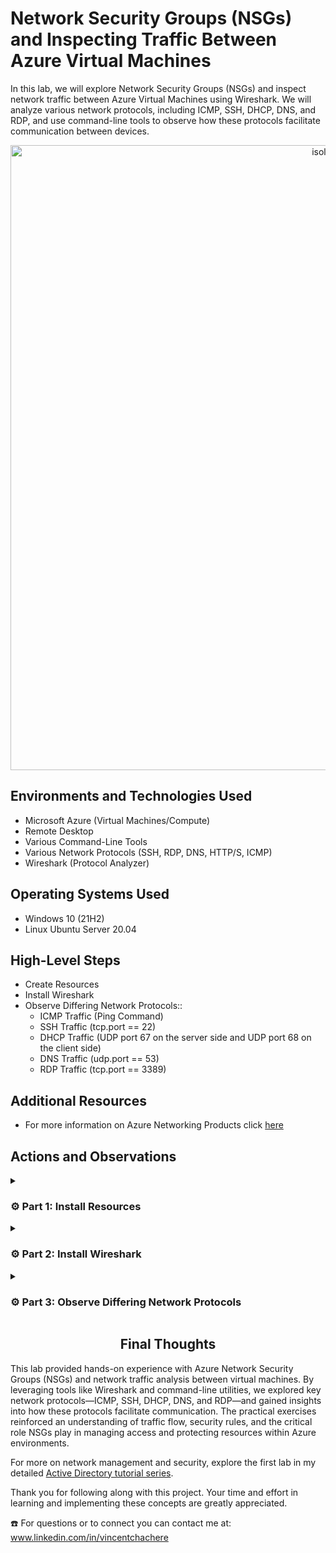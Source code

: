# Network Security Groups (NSGs) and Inspecting Traffic Between Azure Virtual Machines

In this lab, we will explore Network Security Groups (NSGs) and inspect network traffic between Azure Virtual Machines using Wireshark. We will analyze various network protocols, including ICMP, SSH, DHCP, DNS, and RDP, and use command-line tools to observe how these protocols facilitate communication between devices.

<p align="center">
<img width="1000" alt="isolated" src="https://github.com/user-attachments/assets/81f9d94c-a3e4-4a9f-b812-8c425f5ef005" alt="Traffic Examination"/>
</p>

## Environments and Technologies Used

- Microsoft Azure (Virtual Machines/Compute)
- Remote Desktop
- Various Command-Line Tools
- Various Network Protocols (SSH, RDP, DNS, HTTP/S, ICMP)
- Wireshark (Protocol Analyzer)

## Operating Systems Used

- Windows 10 (21H2)
- Linux Ubuntu Server 20.04

## High-Level Steps

- Create Resources
- Install Wireshark
- Observe Differing Network Protocols::
  - ICMP Traffic (Ping Command)
  - SSH Traffic (tcp.port == 22)
  - DHCP Traffic (UDP port 67 on the server side and UDP port 68 on the client side)
  - DNS Traffic (udp.port == 53)
  - RDP Traffic (tcp.port == 3389)

## Additional Resources

- For more information on Azure Networking Products click [here](https://azure.microsoft.com/en-us/products/category/networking)

## Actions and Observations

<details>

<summary> 
  
### ⚙️ Part 1: Install Resources
  
</summary> 

### 1. ) Create your Resource Group

- Search: `Resource Group`

- Click: `Create`

<p align="center">
<img width="800" alt="isolated" src="https://github.com/vincentchachere/azure-network-protocols/assets/161680745/8817b441-20c7-4402-96ba-93590df8d535"><br>

<br>
<br>
<br>

<ins>Create your Resource Group</ins>:

- Subscription: `Azure Subscription 1`

- Resource Group Name: `RG-LAB-02`

- Region: `(US) West 3`

- Select: `Review + Create`

- Click: `Create`

<p align="center">
<img width="800" alt="isolated" src="https://github.com/vincentchachere/azure-network-protocols/assets/161680745/5ff75287-da94-4e53-824e-7111f412c7a0"><br>
<p align="center">
<img width="800" alt="isolated" src="https://github.com/vincentchachere/azure-network-protocols/assets/161680745/6b0736f2-dd6a-4ed3-9e5b-a72570a4a46e"><br>

<br>
<br>
<br>

### 2. ) Create a Windows 10 Virtual Machine (VM1)

- Search: `Virtual Machine`

- Click: `Create` > Select: `Azure Virtual Machine`

<p align="center">
<img width="800" alt="isolated" src="https://github.com/vincentchachere/azure-network-protocols/assets/161680745/9101c495-f928-4aa1-8e9e-6008ce9e1a57"><br>

<br>
<br>
<br>

<ins>Create a Windows 10 Virtual Machine (VM1)<ins>:

- Subscription: `Azure Subscription 1`

- Resource Group Name: `RG-LAB-02`

- Virtual Machine Name: `VM1`

- Region: `(US) West 3`

- Availability Options: `No Infrastructure Redundancy Required`

- Security Type: `Standard`

- Image: `Windows 10 Pro, version 22H2 - x64 Gen2`

- (Disk) Size: `Standard LD45_v3 - 4 vcpus, 16 GiB memory ($140.16/month)`

- User: `labuser`

- Password: *`Something You Can Easily Remember`*

- Select Inbound Ports: `RDP (3389)`

- Check: `Licensing Box`

- Go To: `Networking` Tab to view your Virtual Network (Vnet)

<p align="center">
<img width="800" alt="isolated" src="https://github.com/vincentchachere/azure-network-protocols/assets/161680745/81279c8d-be5a-4e55-a046-9c197e84dbf4"><br>
<p align="center">
<img width="800" alt="isolated" src="https://github.com/vincentchachere/azure-network-protocols/assets/161680745/4ff4a264-ad0c-47f3-9cc3-0ce2877df31b"><br>

<br>
<br>
<br>

<ins>Within your Networking Tab<ins>:

*Take a mental note of the Virtual Network (Vnet) the VM creates. You will need to know this for when you create VM2 in the next step.*

  - The Virtual Network (Vnet) created for this Virtual Machine is: `VM1-vnet`

  - Click: `Review + Create`

  - Click: `Create`

<p align="center">
<img width="800" alt="isolated" src="https://github.com/vincentchachere/azure-network-protocols/assets/161680745/0ce9eed6-efda-4359-a53c-7e2d1895059b"><br>

<br>
<br>
<br>

### 3. ) Create a Linux [Ubuntu] Virtual Machine (VM2)

- Subscription: `Azure Subscription 1`

- Resource Group Name: `RG-LAB-02`

- Virtual Machine Name: `VM2`

- Region: `(US) West 3`

- Availability Options: `No Infrastructure Redundancy Required`

- Security Type: `Standard`

- Image: `Ubuntu Server 20.04 LTS - x64 Gen2`

- (Disk) Size: `Standard LD45_v3 - 4 vcpus, 16 GiB memory ($140.16/month)`

- Authentication Type: `Password`

- User: `labuser`

- Password: *`Something You Can Easily Remember`*
  - *The username and password can be the same as the VM1 login. You can change it if you want, just remember it.*

- Select Inbound Ports: `SSH (22)`

- Go To: `Networking` Tab to verify it's the same Virtual Network (Vnet) as VM1

<p align="center">
<img width="800" alt="isolated" src="https://github.com/vincentchachere/azure-network-protocols/assets/161680745/8ebb6247-7180-4317-8c5a-0f16e49a68e2"><br>
<p align="center">
<img width="800" alt="isolated" src="https://github.com/vincentchachere/azure-network-protocols/assets/161680745/913067ed-149d-459a-a4b1-033ace987c37"><br>

<br>
<br>
<br>

<ins>When you verify it's the same Virtual Network (Vnet) as VM1</ins>:

  - Click: `Review + Create`

  - Click: `Create`

<p align="center">
<img width="800" alt="isolated" src="https://github.com/vincentchachere/azure-network-protocols/assets/161680745/8908f4bd-35df-492d-9ad2-b2f94e7e925d"><br>

<br>
<br>
<br>

### 4. ) Remote Desktop (RDP) into VM1

- User: `labuser`

- Password: `The one you created in Step 2`

- Select: `Continue`

<p align="center">
<img width="800" alt="isolated" src="https://github.com/user-attachments/assets/14f05798-5905-4e72-827a-4161e5a7dea7"><br>

<br>
<br>
<br>

<ins>Remote Desktop (RDP) into VM1</ins>:

- Uncheck: `All the Boxes`

- Select: `Accept`

<p align="center">
<img width="800" alt="isolated" src="https://github.com/vincentchachere/azure-network-protocols/assets/161680745/d9869250-3e6c-4780-83dd-bef4993b40d6"><br>

<br>
<br>
<br>

<ins>Once inside continue to Part 2 of this lab, which is Installing Wireshark inside VM1</ins>.

<p align="center">
<img width="800" alt="isolated" src="https://github.com/vincentchachere/azure-network-protocols/assets/161680745/a97043cf-1987-417f-bee5-0d8e60653de3"><br>

</details>

<details>

<summary>

### ⚙️ Part 2: Install Wireshark

</summary>

### 5. ) Open Microsoft Edge Web Browser and Install Wireshark

*Uncheck & Skip all the prompts it asks you*

- Browse: `www.wireshark.org`

- Select: `Windows x64 Installer`

- Click: `Open file`

- Click: `Next`

<p align="center">
<img width="800" alt="isolated" src="https://github.com/vincentchachere/azure-network-protocols/assets/161680745/919ed2df-f201-4819-8c74-7d0fe76cabfa"><br>

<br>
<br>
<br>

<ins>Installing Wireshark Instructions</ins>:

- Select: `Noted`

- Click: `Next` until you reach: `USB Capture` (*Next Image*)

<p align="center">
<img width="800" alt="isolated" src="https://github.com/vincentchachere/azure-network-protocols/assets/161680745/75d5f591-7934-463a-9397-94f15523699b"><br>

<br>
<br>
<br>

<ins>Installing Wireshark Instructions</ins>:

- Select: `Install`

<p align="center">
<img width="800" alt="isolated" src="https://github.com/vincentchachere/azure-network-protocols/assets/161680745/43a1a6f3-28ca-40b8-b96a-70a116c19641"><br>

<br>
<br>
<br>

<ins>Installing Wireshark Instructions</ins>:

- Select: `I Agree`

<p align="center">
<img width="800" alt="isolated" src="https://github.com/vincentchachere/azure-network-protocols/assets/161680745/2480642b-9555-4f9a-8fee-178790f07edd"><br>

<br>
<br>
<br>

<ins>Installing Wireshark Instructions</ins>:

- Select: `Install`

<p align="center">
<img width="800" alt="isolated" src="https://github.com/vincentchachere/azure-network-protocols/assets/161680745/1c200a7b-e775-4214-909e-2a890ed63eed"><br>

<br>
<br>
<br>

<ins>Installing Wireshark Instructions</ins>:

- Select: `Next`

*Wait till that loads then..*

- Select: `Finish`

- Click: `Next`

<p align="center">
<img width="800" alt="isolated" src="https://github.com/vincentchachere/azure-network-protocols/assets/161680745/cdf73159-75c2-4f7f-bb11-f1637393c804"><br>

<br>
<br>
<br>

<ins>Installing Wireshark Instructions</ins>:

- Select: `Finish`

<p align="center">
<img width="800" alt="isolated" src="https://github.com/vincentchachere/azure-network-protocols/assets/161680745/d87d5845-d493-48e1-9d86-f4850bc98c95"><br>

<br>
<br>
<br>

<ins>Close your Microsoft Web Browser and Open Wireshark</ins>:

- Search: `Wireshark`

*Open Wireshark to full screen*

<p align="center">
<img width="800" alt="isolated" src="https://github.com/vincentchachere/azure-network-protocols/assets/161680745/eee37f99-4c7a-4789-a14a-6816b2db80fd"><br>

<br>
<br>
<br>

<ins>Inside Wireshark</ins>:

- Select: `Ethernet 2`

- Click: The `Blue Wireshark Icon` in the top left corner under 'File'.

*Continue to Part 3 of this lab where we'll be <ins>Observing Differing Network Protocols</ins>.*

<p align="center">
<img width="800" alt="isolated" src="https://github.com/user-attachments/assets/13ccd112-0f5b-4e56-b29c-eda71f099530"><br>

</details>

<details>

<summary>

### ⚙️ Part 3: Observe Differing Network Protocols

</summary>

<details>

<summary>

### 6. ) Observe ICMP Traffic

</summary>

<ins>First, we'll observe and filter by ICMP traffic only.</ins>

<ins>EXPLANATION</ins>: ICMP (Internet Control Message Protocol) is used for reporting network errors and diagnostics. It enables the ping command, where an echo request is sent to a target host, which replies with an echo reply. ICMP messages notify the sender of issues like undelivered data or unreachable hosts.

- On your Windows 10 Virtual Machine (VM1), you may notice it being spammed with traffic before you start any tasks. This is normal due to background processes.

<p align="center">
<img width="800" alt="isolated" src="https://github.com/vincentchachere/azure-network-protocols/assets/161680745/0c789160-acd6-4157-906f-721689cfebab"><br>

<br>
<br>
<br>

<ins>Observing and Filtering by ICMP Traffic Only</ins>:

- Type in: `icmp` into the Wireshark Filter Bar

- Press: `Enter`

<ins>Notice that no traffic appears because only ICMP packets are displayed</ins>.

To ping VM2, you need its private IP address. So we'll go back to our azure portal and retrieve the private IP from the Linux (Ubuntu) VM2, then ping it from the Windows 10 VM1.

<p align="center">
<img width="800" alt="isolated" src="https://github.com/vincentchachere/azure-network-protocols/assets/161680745/4d18d8f0-f9fe-403e-bae1-71815cbfeff8"><br>

<br>
<br>
<br>

<ins>Retrieving VM2's Private IP Address</ins>:

Go To: `Azure Home Portal` > `Virtual Machine`

*Verify VM1 and VM1 are on the same Vnet to ensure a successful ping.*

<p align="center">
<img width="800" alt="isolated" src="https://github.com/vincentchachere/azure-network-protocols/assets/161680745/3e17fdea-f021-404d-b079-68c22daf9f62"><br>

<br>
<br>
<br>

<ins>Back inside VM1 with Wireshark</ins>:

- Ping VM2's private ip address and observe the traffic being sent between VM1 and VM2.

*As you can see four packets were sent to VM2, and four were received, with no packet loss—indicating a successful ping.*

<p align="center">
<img width="800" alt="isolated" src="https://github.com/vincentchachere/azure-network-protocols/assets/161680745/b89bc760-fbdb-4bc1-8913-9015b80c277b"><br>

<br>
<br>
<br>

<ins>Observing and Filtering by ICMP Traffic Only</ins>:

We can even ping other IP Addresses and domain names, such as: www.google.com.

To test this out yourself just type in: `ping www.google.com -4` (the -4 stands for IPv4)

*As you see, just like you did with pinging the VM2's private ip address, there were four packets sent to Google's domain and four packets recieved by Google-indicating successful ping.*

<p align="center">
<img width="800" alt="isolated" src="https://github.com/vincentchachere/azure-network-protocols/assets/161680745/71cd1264-b413-49a4-83da-42874fcc5414"><br>

<br>
<br>
<br>

<ins>Observing the Eternal Ping</ins>:

<ins>EXPLANATION</ins>: Next we'll refresh our display in Wireshark by clicking the `Green Wireshark Icon` in the top left corner of your Wireshark screen.

  - The Eternal Ping is like a regular ping, but it continues indefinitely until stopped or blocked. To block it, you’ll deny all ICMP traffic to VM2.

<p align="center">
<img width="800" alt="isolated" src="https://github.com/vincentchachere/azure-network-protocols/assets/161680745/f7e93a65-faf8-4dad-9a49-1663ae8166a6"><br>

<br>
<br>
<br>

<ins>Observing the Eternal Ping</ins>:

Just as before you will ping VM2's private ip address, but for this 'eternal ping' you will put a `-t` at the end, making it an 'eternal ping'.

- The Eternal Ping will be: `ping 10.0.0.5 -t` (*or whatever your VM2's Private IP Address is*)

<p align="center">
<img width="800" alt="isolated" src="https://github.com/vincentchachere/azure-network-protocols/assets/161680745/16578bd8-fa8b-4675-8fb7-d2f9efe9b815"><br>

<br>
<br>
<br>

<ins>Denying ICMP Traffic</ins>:

As mentioned earlier we will deny all ICMP traffic going to VM2 and observe the changes.

- Go back into your: `Azure Portal Home Screen` to deny all icmp traffic to VM2.

- Search and Select: `Network Security Groups`

- Select: `VM2-nsg`

<p align="center">
<img width="800" alt="isolated" src="https://github.com/vincentchachere/azure-network-protocols/assets/161680745/a1317929-2ca3-45d6-bd27-8e3699731d18"><br>

<br>
<br>
<br>

<ins>Denying ICMP Traffic</ins>:

- Select: `Inbound Security Rules`

- Source: `*`

- Source Port Ranges: `Any`

- Service: `Custom`

- Destination Port Ranges: `*`

- Protocol: `ICMP`

- Action: `Deny`

- Priority: `200`

- Name: `DENY_ICMP_FROM_ANYWHERE`

- Click: `Add`

*Verify this Inbound Security Rule gets added.*

<p align="center">
<img width="800" alt="isolated" src="https://github.com/vincentchachere/azure-network-protocols/assets/161680745/07472112-e888-44d5-8a68-c4bfef647595"><br>

<br>
<br>
<br>

<ins>Denying ICMP Traffic</ins>:

Once you've verified it actually got added go back inside VM1 and observe the changes.

<p align="center">
<img width="800" alt="isolated" src="https://github.com/vincentchachere/azure-network-protocols/assets/161680745/4d686036-5db7-4755-897b-934d342bb311"><br>

<br>
<br>
<br>

<ins>Denying ICMP Traffic</ins>:

As you see, it almost instantly stops all ICMP traffic to VM2.

<p align="center">
<img width="800" alt="isolated" src="https://github.com/vincentchachere/azure-network-protocols/assets/161680745/56f671c4-b567-47e7-ac75-51722bd0d7e3"><br>

<br>
<br>
<br>

<ins>Denying ICMP Traffic</ins>:

Once you see the results:

  - Press: `Control + C` to stop the ping.
 
Next, we will observe SSH traffic going to VM2.

<p align="center">
<img width="800" alt="isolated" src="https://github.com/vincentchachere/azure-network-protocols/assets/161680745/f920c09f-500c-47f9-8334-77300842231e"><br>

</details>

<details>

<summary>

### 7. ) Observe SSH Traffic

</summary>

<ins>EXPLANATION</ins>: In Wireshark, filter for SSH traffic by using `tcp.port == 22` (*TCP is the protocol SSH uses and 22 is the port SSH uses*). SSH, unlike Remote Desktop, is a secure network protocol that allows system administrators to access a computer over an unsecured network. Instead of pinging VM2, connect to it from VM1 via SSH.

- Click: `Green Wireshark Icon` in the top left corner

- Select: `Continue without saving`

- Type: `ssh` into the Wireshark Filter Bar

- Press: `Enter`

- Type: `ssh labuser@10.0.0.5` into Powershell

- Press: `Enter`

*Notice your VM2's login username (labuser) and your VM2's Private IP Address being used for this protocol.*

<p align="center">
<img width="800" alt="isolated" src="https://github.com/user-attachments/assets/e108d78f-e23f-47a4-a1f4-8fd180f6c496"><br>

<br>
<br>
<br>

<ins>It will ask you inside Powershell</ins>: "Are you sure you want to continue?"
    
  - Type In: `yes `

  - Press: `Enter`

*You will be prompted to enter the password created for VM2. Note that the password will not be visible as you type—this is normal.*

  - Insert: `VM2's password` (*If you mess up press backspace/delete a bunch of times*)

  - Press: `Enter`

*Next, we will test out some commands within the SSH protocol inside Powershell.*

<p align="center">
<img width="800" alt="isolated" src="https://github.com/user-attachments/assets/23a14ad1-de46-45f9-9e6a-62015a50eabf">

<br>
<br>
<br>

<ins>Testing out Commands with the SSH protocol inside Powershell</ins>:

- 1st Command: `id`

- 2nd Command: `uname -a`

<ins>You can test Linux commands using the SSH protocol directly in PowerShell, such as</ins>:

- 3rd Linux Command: `pwd`

- 4th Linux Command: `ls`

- 5th Linux Command: `touch`

<ins>You can logout/exit the SSH protocol inside Powershell by</ins>:

- Typing In: `exit` then..
 
- Press: `Enter`

*Notice that each time you enter a command in PowerShell, traffic appears in Wireshark.*

*The `id` command is often used with other tools, like the net command, to view or modify user or group information.*

*The `uname` command displays system information, such as the kernel version running on the IBM Netezza host.The `uname -a` option prints all system information, including kernel name, hostname, kernel release, kernel version, hardware name, platform, and operating system.*

*The `pwd` command (Print Working Directory) outputs the full path of the current working directory.*

*The `ls` command (List) displays files and directories in Unix and Unix-like systems.*

*The `touch` command updates the access and/or modification date of a file or directory.*

<p align="center">
<img width="800" alt="isolated" src="https://github.com/user-attachments/assets/6a5b46ec-ca9f-4148-aa89-4e94e570d7d4"><br>

</details>

<details>

<summary>

### 8. ) Observe DHCP Traffic

</summary>

<ins>EXPLANATION</ins>: DHCP (Dynamic Host Configuration Protocol) uses UDP port 67 (server) and UDP port 68 (client). It has two versions, DHCPv4 and DHCPv6, for IPv4 and IPv6, respectively, which are distinct protocols with separate ports. DHCP dynamically assigns IP addresses and network configurations to devices, enabling communication across IP networks. In Azure, an invisible DHCP server handles this process, reissuing IP addresses. This activity can be observed in Wireshark.

<ins>You can force the renewal of an ip address by doing the following</ins>:

- Type: `dhcp` into the Wireshark Filter Bar

- Type: `ipconfig /renew` inside of Powershell

- Press: `Enter`

<ins>Now, VM1 will broadcast on the Virtual Network (VNET) requesting an IP address. This occurs through a four-step process, which is as follows:</ins>:

- Discover: Client broadcasts a request to find a DHCP server.

- Offer: DHCP servers respond with available IP address offers.

- Request: Client selects an offer and requests to use the IP.

- Acknowledge: Server confirms and allocates the IP and options to the client.

*It may disconnect your remote desktop for a moment then it should reconnect. If not, then log back in as normal.*

<p align="center">
<img width="800" alt="isolated" src="https://github.com/vincentchachere/azure-network-protocols/assets/161680745/f47eb165-51f5-485c-a509-619d233299a2"><br>

</details>

<details>

<summary>

### 9. ) Observe DNS Traffic

</summary>

<ins>EXPLANATION</ins>: DNS (Domain Name System) converts domain names into IP addresses, enabling browsers to access websites and internet resources. In simple terms, it translates human-readable names (words) into machine-readable numbers (IP addresses) for communication across the internet.

<ins>Observing DNS Traffic in Wireshark</ins>:

- Type: `dns` into the Wireshark Filter Bar

- You can also use: `udp.port == 53` since DNS uses the UDP Protocol and Port 53

*There may be some DNS traffic already within Wireshark. Refresh your Wireshark to start off with a clean screen.*

<p align="center">
<img width="800" alt="isolated" src="https://github.com/vincentchachere/azure-network-protocols/assets/161680745/317eeef0-79e9-413b-95cc-37d148e07654"><br>

<br>
<br>
<br>

<ins>Observing DNS Traffic in Wireshark</ins>:

The first command to test is nslookup (Name Server Lookup), a command-line tool for querying DNS. It maps domain names to IP addresses or retrieves other DNS records by asking the DNS server for the IP address of a given host name.

- Type In: `nslookup www.disney.com`

- Press: `Enter`

*After completing this action, you’ll notice lots of traffic flowing between your VM (as the source) and the DNS server (as the destination).*

- The traffic you see in Wireshark are some of the IP Addresses that Disney uses.

- Close: `Powershell` for the rest of this lab

<p align="center">
<img width="800" alt="isolated" src="https://github.com/vincentchachere/azure-network-protocols/assets/161680745/c9e7672e-375a-4359-9e26-186e73303d1d"><br>

</details>

<details>

<summary>

### 10. ) Observe RDP Traffic

</summary>

<ins>EXPLANATION</ins>: RDP (Remote Desktop Protocol) lets users perform remote operations on other computers. It uses port 3389 and ensures secure data exchange through an encrypted communication channel. This protocol is provided by Microsoft.

<ins>Observe RDP Traffic in Wireshark</ins>:

- Type: `tcp.port == 3389` into Wireshark Filter Bar (*This is the protocol and port RDP uses*)

*Now you can observe the constant stream of live traffic happening from RDP and your VM1.*

<p align="center">
<img width="800" alt="isolated" src="https://github.com/vincentchachere/azure-network-protocols/assets/161680745/881b2fbf-a807-4167-9eeb-e7d8beecc38a"><br>

</details>

<details>

<summary>

### 11. ) Delete your Resources

</summary>

<ins>Go back into your Azure Portal</ins>:

  - Go To: Resource Group: `RG-LAB-02`

  - Select: `Delete resource group` > 

  - Copy & Paste your Resource Group Name: `RG-LAB-02` into the Rectangular box towards the bottom right underneath where it says 'Enter resource group name to confirm deletion'.

  - Check: The `Apply force delete for selected Virtual machines and Virtual machine scale sets' Box

  - Click: `Delete`

<p align="center">
<img width="800" alt="isolated" src="https://github.com/user-attachments/assets/5662dc0c-5b67-47da-bbf2-dbd402741cc0"><br>

<br>
<br>
<br>

<ins>Delete your Rsources</ins>:

- Delete: `NetworkWatcherRG`

*Perform the same instructions as you did with RG-LAB-02*

<p align="center">
<img width="800" alt="isolated" src="https://github.com/vincentchachere/azure-network-protocols/assets/161680745/4e0a8677-f71b-4691-9fab-da3465121715"><br>
</p>

</details>

</details>

<h2 align="center">Final Thoughts</h2>

This lab provided hands-on experience with Azure Network Security Groups (NSGs) and network traffic analysis between virtual machines. By leveraging tools like Wireshark and command-line utilities, we explored key network protocols—ICMP, SSH, DHCP, DNS, and RDP—and gained insights into how these protocols facilitate communication. The practical exercises reinforced an understanding of traffic flow, security rules, and the critical role NSGs play in managing access and protecting resources within Azure environments.

For more on network management and security, explore the first lab in my detailed [Active Directory tutorial series](https://github.com/vincentchachere/Active-Directory-and-Azure-Setup).

Thank you for following along with this project. Your time and effort in learning and implementing these concepts are greatly appreciated.

☎️ For questions or to connect you can contact me at: www.linkedin.com/in/vincentchachere
